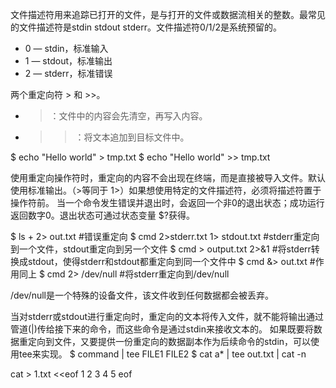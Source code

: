 
文件描述符用来追踪已打开的文件，是与打开的文件或数据流相关的整数。最常见的文件描述符是stdin stdout stderr。文件描述符0/1/2是系统预留的。 
* 0 — stdin，标准输入 
* 1 — stdout，标准输出 
* 2 — stderr，标准错误


两个重定向符 > 和 >>。 
* > ：文件中的内容会先清空，再写入内容。 
* >>：将文本追加到目标文件中。

$ echo "Hello world" > tmp.txt
$ echo "Hello world" >> tmp.txt


使用重定向操作符时，重定向的内容不会出现在终端，而是直接被导入文件。默认使用标准输出。（>等同于 1>）如果想使用特定的文件描述符，必须将描述符置于操作符前。 
当一个命令发生错误并退出时，会返回一个非0的退出状态；成功运行返回数字0。退出状态可通过状态变量 $?获得。

$ ls + 2> out.txt #错误重定向
$ cmd 2>stderr.txt 1> stdout.txt #stderr重定向到一个文件，stdout重定向到另一个文件
$ cmd > output.txt 2>&1 #将stderr转换成stdout，使得stderr和stdout都重定向到同一个文件中
$ cmd &> out.txt #作用同上
$ cmd 2> /dev/null #将stderr重定向到/dev/null


/dev/null是一个特殊的设备文件，该文件收到任何数据都会被丢弃。


当对stderr或stdout进行重定向时，重定向的文本将传入文件，就不能将输出通过管道(|)传给接下来的命令，而这些命令是通过stdin来接收文本的。 
如果既要将数据重定向到文件，又要提供一份重定向的数据副本作为后续命令的stdin，可以使用tee来实现。 
$ command | tee FILE1 FILE2 
$ cat a* | tee out.txt | cat -n


cat > 1.txt <<eof
1
2
3
4
5
eof
